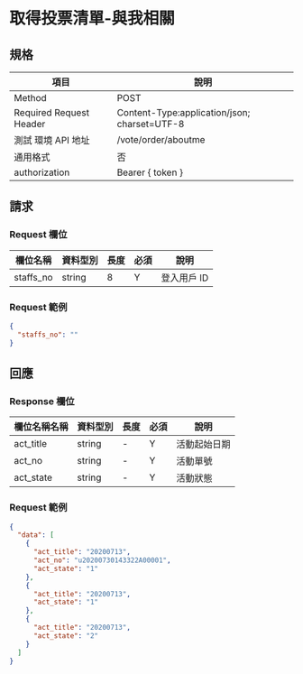 # 取得投票清單-與我相關

## 規格

| 項目                    | 說明                                         |
| ----------------------- | -------------------------------------------- |
| Method                  | POST                                         |
| Required Request Header | Content-Type:application/json; charset=UTF-8 |
| 測試 環境 API 地址      | /vote/order/aboutme                          |
| 通用格式                | 否                                           |
| authorization           | Bearer { token }                             |

## 請求

### Request 欄位

| 欄位名稱  | 資料型別 | 長度 | 必須 | 說明        |
| --------- | -------- | ---- | ---- | ----------- |
| staffs_no | string   | 8    | Y    | 登入用戶 ID |

### Request 範例

```json
{
  "staffs_no": ""
}
```

## 回應

### Response 欄位

| 欄位名稱名稱 | 資料型別 | 長度 | 必須 | 說明         |
| ------------ | -------- | ---- | ---- | ------------ |
| act_title    | string   | -    | Y    | 活動起始日期 |
| act_no       | string   | -    | Y    | 活動單號     |
| act_state    | string   | -    | Y    | 活動狀態     |

### Request 範例

```json
{
  "data": [
    {
      "act_title": "20200713",
      "act_no": "u20200730143322A00001",
      "act_state": "1"
    },
    {
      "act_title": "20200713",
      "act_state": "1"
    },
    {
      "act_title": "20200713",
      "act_state": "2"
    }
  ]
}
```
